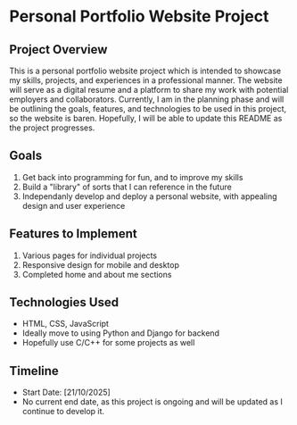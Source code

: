 # Personal Portfolio Website Project

## Project Overview
This is a personal portfolio website project which is intended to showcase my skills, projects, and experiences in a professional manner. The website will serve as a digital resume and a platform to share my work with potential employers and collaborators. Currently, I am in the planning phase and will be outlining the goals, features, and technologies to be used in this project, so the website is baren. Hopefully, I will be able to update this README as the project progresses.

## Goals
1. Get back into programming for fun, and to improve my skills
2. Build a "library" of sorts that I can reference in the future
3. Independanly develop and deploy a personal website, with appealing design and user experience

## Features to Implement
1. Various pages for individual projects 
2. Responsive design for mobile and desktop
3. Completed home and about me sections

## Technologies Used
- HTML, CSS, JavaScript
- Ideally move to using Python and Django for backend
- Hopefully use C/C++ for some projects as well

## Timeline
- Start Date: [21/10/2025]
- No current end date, as this project is ongoing and will be updated as I continue to develop it.
